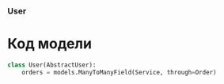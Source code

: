 ### User

# Код модели
```python
class User(AbstractUser):
    orders = models.ManyToManyField(Service, through=Order)
```
